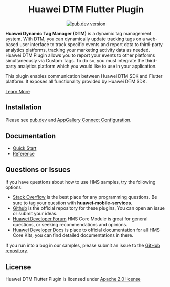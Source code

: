 <p align="center">
  <h1 align="center">Huawei DTM Flutter Plugin</h1></p>

<p align="center">
  <a href="https://pub.dev/packages/huawei_dtm"><img src="https://img.shields.io/pub/v/huawei_dtm?style=for-the-badge=for-the-badge" alt="pub.dev version"></a>
</p>

 **Huawei Dynamic Tag Manager (DTM)** is a dynamic tag management system. With DTM, you can dynamically update
  tracking tags on a web-based user interface to track specific events and report data to third-party analytics platforms, tracking your marketing activity data as needed. Huawei DTM Plugin allows you to report your events to other platforms simultaneously via Custom Tags. To do so, you must integrate the third-party analytics platform which you would like to use in your application.
 
 This plugin enables communication between Huawei DTM SDK and Flutter platform. It exposes all functionality provided by Huawei DTM SDK.

[Learn More](https://developer.huawei.com/consumer/en/doc/development/HMS-Plugin-Guides/introduction-0000001061766543?ha_source=hms1)

## Installation

Please see [pub.dev](https://pub.dev/packages/huawei_dtm/install) and [AppGallery Connect Configuration](https://developer.huawei.com/consumer/en/doc/development/HMS-Plugin-Guides/config-agc-0000001062269398?ha_source=hms1).

## Documentation

- [Quick Start](https://developer.huawei.com/consumer/en/doc/development/HMS-Plugin-Guides/client-dev-0000001063169160?ha_source=hms1)
- [Reference](https://developer.huawei.com/consumer/en/doc/development/HMS-Plugin-References/overview-0000001061807415?ha_source=hms1)

## Questions or Issues

If you have questions about how to use HMS samples, try the following options:
- [Stack Overflow](https://stackoverflow.com/questions/tagged/huawei-mobile-services) is the best place for any programming questions. Be sure to tag your question with 
**huawei-mobile-services**.
- [Github](https://github.com/HMS-Core/hms-flutter-plugin) is the official repository for these plugins, You can open an issue or submit your ideas.
- [Huawei Developer Forum](https://forums.developer.huawei.com/forumPortal/en/home?fid=0101187876626530001?ha_source=hms1) HMS Core Module is great for general questions, or seeking recommendations and opinions.
- [Huawei Developer Docs](https://developer.huawei.com/consumer/en/doc/overview/HMS-Core-Plugin?ha_source=hms1) is place to official documentation for all HMS Core Kits, you can find detailed documentations in there.

If you run into a bug in our samples, please submit an issue to the [GitHub repository](https://github.com/HMS-Core/hms-flutter-plugin).

## License

Huawei DTM Flutter Plugin is licensed under [Apache 2.0 license](LICENSE) 
